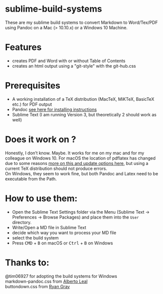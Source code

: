# sublime-build-systems
These are my sublime build systems to convert Markdown to Word/Tex/PDF using Pandoc on a Mac (> 10.10.x) or a Windows 10 Machine.

# Features
- creates PDF and Word with or without Table of Contents 
- creates an html output using a "git-style" with the git-hub.css 

# Prerequisites 
- A working installation of a TeX distribution (MacTeX, MiKTeX, BasicTeX etc.) for PDF output
- Pandoc [see here for installing instructions](http://pandoc.org/installing.html)
- Sublime Text (I am running Version 3, but theoretically 2 should work as well)

# Does it work on ?
Honestly, I don’t know. Maybe. It works for me on my mac and for my colleague on Windows 10. 
For macOS the location of pdflatex has changed due to some reasons [more on this and update options here](https://tug.org/mactex/UpdatingForElCapitan.pdf), but using a current TeX distribution should not produce errors.  
On Windows, they seem to work fine, but both Pandoc and Latex need to be executable from the Path. 

# How to use them:
- Open the Sublime Text Settings folder via the Menu (Sublime Text -> Preferences -> Browse Packages) and place them into the `User` directory.
- Write/Open a MD file in Sublime Text
- decide which way you want to process your MD file
- select the build system
- Press <kbd>CMD</kbd> + <kbd>B</kbd> on macOS or <kbd>Ctrl</kbd> + <kbd>B</kbd> on Windows

# Thanks to: 
@tim06927 for adopting the build systems for Windows  
markdown-pandoc.css from [Alberto Leal](https://gist.github.com/dashed/6714393)  
buttondown.css from [Ryan Gray](https://gist.github.com/ryangray/1882525/)  



